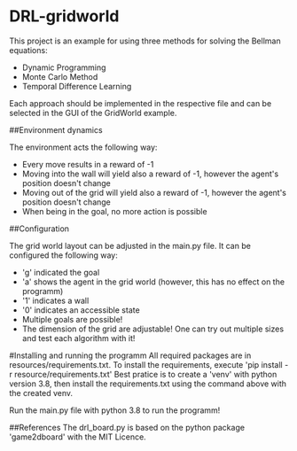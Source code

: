 # DRL-gridworld

This project is an example for using three methods for solving the Bellman equations:
* Dynamic Programming
* Monte Carlo Method
* Temporal Difference Learning

Each approach should be implemented in the respective file and can be selected in the GUI of the GridWorld example.

##Environment dynamics

The environment acts the following way:
* Every move results in a reward of -1
* Moving into the wall will yield also a reward of -1, however the agent's position doesn't change
* Moving out of the grid will yield also a reward of -1, however the agent's position doesn't change
* When being in the goal, no more action is possible

##Configuration

The grid world layout can be adjusted in the main.py file.
It can be configured the following way:
* 'g' indicated the goal
* 'a' shows the agent in the grid world (however, this has no effect on the programm)  
* '1' indicates a wall
* '0' indicates an accessible state
* Multiple goals are possible!
* The dimension of the grid are adjustable! One can try out multiple sizes and test each algorithm with it!

#Installing and running the programm
All required packages are in resources/requirements.txt.
To install the requirements, execute 'pip install -r resource/requirements.txt'
Best pratice is to create a 'venv' with python version 3.8, then install the requirements.txt using the command above with the created venv.

Run the main.py file with python 3.8 to run the programm!

##References
The drl_board.py is based on the python package 'game2dboard' with the MIT Licence.
